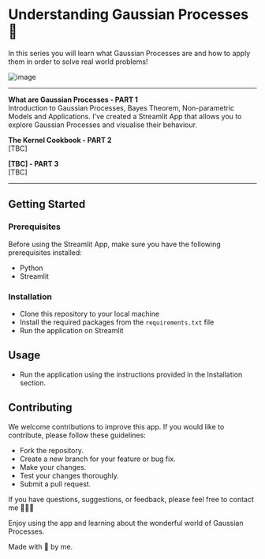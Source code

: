 # Understanding Gaussian Processes 💭

In this series you will learn what Gaussian Processes are and how to apply them in order to solve real world problems!

![image](https://github.com/anarojoecheburua/Gaussian-Processes---The-Basics-APP/assets/66911701/abaf7195-3b49-42a1-b193-8b678c5d1cc8)



--- 

**What are Gaussian Processes - PART 1** </br>
Introduction to Gaussian Processes, Bayes Theorem, Non-parametric Models and Applications. 
I've created a Streamlit App that allows you to explore Gaussian Processes and visualise their behaviour.

**The Kernel Cookbook - PART 2** </br>
[TBC]

**[TBC] - PART 3** </br>
[TBC]


---

## Getting Started

### Prerequisites

Before using the Streamlit App, make sure you have the following prerequisites installed:

- Python
- Streamlit

### Installation
- Clone this repository to your local machine
- Install the required packages from the `requirements.txt` file
- Run the application on Streamlit

## Usage
- Run the application using the instructions provided in the Installation section.

## Contributing
We welcome contributions to improve this app. If you would like to contribute, please follow these guidelines:

- Fork the repository.
- Create a new branch for your feature or bug fix.
- Make your changes.
- Test your changes thoroughly.
- Submit a pull request.


If you have questions, suggestions, or feedback, please feel free to contact me 👱🏻‍♀️

Enjoy using the app and learning about the wonderful world of Gaussian Processes.

Made with 🤍 by me.
